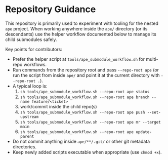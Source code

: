 # Repository Guidance

This repository is primarily used to experiment with tooling for the nested `ape` project.
When working anywhere inside the `ape/` directory (or its descendants) use the helper
workflow documented below to manage its child submodules safely.

Key points for contributors:

- Prefer the helper script at `tools/ape_submodule_workflow.sh` for multi-repo workflows.
- Run commands from the repository root and pass `--repo-root ape` (or run the script from
  inside `ape/` and point it at the current directory with `--repo-root .`).
- A typical loop is:
  1. `sh tools/ape_submodule_workflow.sh --repo-root ape status`
  2. `sh tools/ape_submodule_workflow.sh --repo-root ape branch --name feature/<ticket>`
  3. work/commit inside the child repo(s)
  4. `sh tools/ape_submodule_workflow.sh --repo-root ape push --set-upstream`
  5. `sh tools/ape_submodule_workflow.sh --repo-root ape mr --target main`
  6. `sh tools/ape_submodule_workflow.sh --repo-root ape update-parent`
- Do not commit anything inside `ape/**/.git/` or other git metadata directories.
- Keep newly added scripts executable when appropriate (use `chmod +x`).

